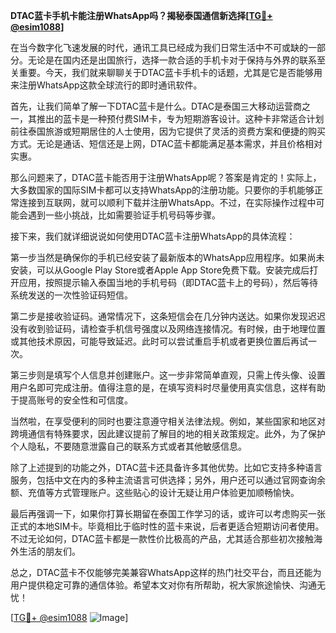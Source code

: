 **DTAC蓝卡手机卡能注册WhatsApp吗？揭秘泰国通信新选择[[TG💪+ @esim1088](https://t.me/s/esim1088)]**

在当今数字化飞速发展的时代，通讯工具已经成为我们日常生活中不可或缺的一部分。无论是在国内还是出国旅行，选择一款合适的手机卡对于保持与外界的联系至关重要。今天，我们就来聊聊关于DTAC蓝卡手机卡的话题，尤其是它是否能够用来注册WhatsApp这款全球流行的即时通讯软件。

首先，让我们简单了解一下DTAC蓝卡是什么。DTAC是泰国三大移动运营商之一，其推出的蓝卡是一种预付费SIM卡，专为短期游客设计。这种卡非常适合计划前往泰国旅游或短期居住的人士使用，因为它提供了灵活的资费方案和便捷的购买方式。无论是通话、短信还是上网，DTAC蓝卡都能满足基本需求，并且价格相对实惠。

那么问题来了，DTAC蓝卡能否用于注册WhatsApp呢？答案是肯定的！实际上，大多数国家的国际SIM卡都可以支持WhatsApp的注册功能。只要你的手机能够正常连接到互联网，就可以顺利下载并注册WhatsApp。不过，在实际操作过程中可能会遇到一些小挑战，比如需要验证手机号码等步骤。

接下来，我们就详细说说如何使用DTAC蓝卡注册WhatsApp的具体流程：

第一步当然是确保你的手机已经安装了最新版本的WhatsApp应用程序。如果尚未安装，可以从Google Play Store或者Apple App Store免费下载。安装完成后打开应用，按照提示输入泰国当地的手机号码（即DTAC蓝卡上的号码），然后等待系统发送的一次性验证码短信。

第二步是接收验证码。通常情况下，这条短信会在几分钟内送达。如果你发现迟迟没有收到验证码，请检查手机信号强度以及网络连接情况。有时候，由于地理位置或其他技术原因，可能导致延迟。此时可以尝试重启手机或者更换位置后再试一次。

第三步则是填写个人信息并创建账户。这一步非常简单直观，只需上传头像、设置用户名即可完成注册。值得注意的是，在填写资料时尽量使用真实信息，这样有助于提高账号的安全性和可信度。

当然啦，在享受便利的同时也要注意遵守相关法律法规。例如，某些国家和地区对跨境通信有特殊要求，因此建议提前了解目的地的相关政策规定。此外，为了保护个人隐私，不要随意泄露自己的联系方式或者其他敏感信息。

除了上述提到的功能之外，DTAC蓝卡还具备许多其他优势。比如它支持多种语言服务，包括中文在内的多种主流语言可供选择；另外，用户还可以通过官网查询余额、充值等方式管理账户。这些贴心的设计无疑让用户体验更加顺畅愉快。

最后再强调一下，如果你打算长期留在泰国工作学习的话，或许可以考虑购买一张正式的本地SIM卡。毕竟相比于临时性的蓝卡来说，后者更适合短期访问者使用。不过无论如何，DTAC蓝卡都是一款性价比极高的产品，尤其适合那些初次接触海外生活的朋友们。

总之，DTAC蓝卡不仅能够完美兼容WhatsApp这样的热门社交平台，而且还能为用户提供稳定可靠的通信体验。希望本文对你有所帮助，祝大家旅途愉快、沟通无忧！

[[TG💪+ @esim1088](https://t.me/s/esim1088) ![Image](https://i.postimg.cc/4NQfJmqS/Snipaste-2025-05-13-00-14-12.png)]